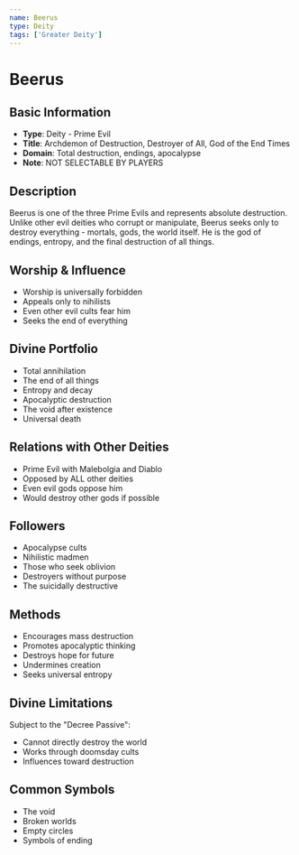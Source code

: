 ```yaml
---
name: Beerus
type: Deity
tags: ['Greater Deity']
---
```


# Beerus

## Basic Information
- **Type**: Deity - Prime Evil
- **Title**: Archdemon of Destruction, Destroyer of All, God of the End Times
- **Domain**: Total destruction, endings, apocalypse
- **Note**: NOT SELECTABLE BY PLAYERS

## Description
Beerus is one of the three Prime Evils and represents absolute destruction. Unlike other evil deities who corrupt or manipulate, Beerus seeks only to destroy everything - mortals, gods, the world itself. He is the god of endings, entropy, and the final destruction of all things.

## Worship & Influence
- Worship is universally forbidden
- Appeals only to nihilists
- Even other evil cults fear him
- Seeks the end of everything

## Divine Portfolio
- Total annihilation
- The end of all things
- Entropy and decay
- Apocalyptic destruction
- The void after existence
- Universal death

## Relations with Other Deities
- Prime Evil with Malebolgia and Diablo
- Opposed by ALL other deities
- Even evil gods oppose him
- Would destroy other gods if possible

## Followers
- Apocalypse cults
- Nihilistic madmen
- Those who seek oblivion
- Destroyers without purpose
- The suicidally destructive

## Methods
- Encourages mass destruction
- Promotes apocalyptic thinking
- Destroys hope for future
- Undermines creation
- Seeks universal entropy

## Divine Limitations
Subject to the "Decree Passive":
- Cannot directly destroy the world
- Works through doomsday cults
- Influences toward destruction

## Common Symbols
- The void
- Broken worlds
- Empty circles
- Symbols of ending